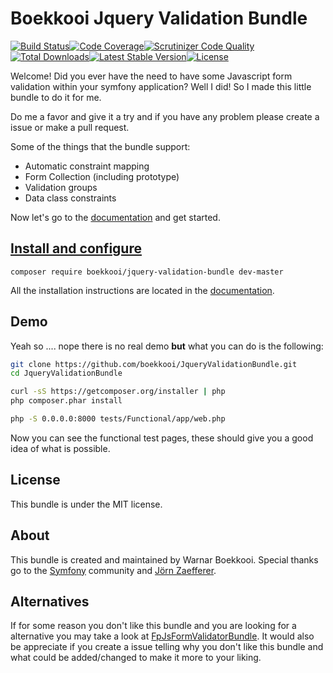 Boekkooi Jquery Validation Bundle
=============
[![Build Status](https://travis-ci.org/boekkooi/JqueryValidationBundle.svg?branch=master)](https://travis-ci.org/boekkooi/JqueryValidationBundle)[![Code Coverage](https://scrutinizer-ci.com/g/boekkooi/JqueryValidationBundle/badges/coverage.png?b=master)](https://scrutinizer-ci.com/g/boekkooi/JqueryValidationBundle/?branch=master)[![Scrutinizer Code Quality](https://scrutinizer-ci.com/g/boekkooi/JqueryValidationBundle/badges/quality-score.png?b=master)](https://scrutinizer-ci.com/g/boekkooi/JqueryValidationBundle/?branch=master)[![Total Downloads](https://poser.pugx.org/boekkooi/jquery-validation-bundle/downloads.svg)](https://packagist.org/packages/boekkooi/jquery-validation-bundle)[![Latest Stable Version](https://poser.pugx.org/boekkooi/jquery-validation-bundle/v/stable.svg)](https://packagist.org/packages/boekkooi/jquery-validation-bundle)[![License](https://poser.pugx.org/boekkooi/jquery-validation-bundle/license.svg)](https://packagist.org/packages/boekkooi/jquery-validation-bundle)

Welcome! Did you ever have the need to have some Javascript form validation within your symfony application?
Well I did! So I made this little bundle to do it for me.

Do me a favor and give it a try and if you have any problem please create a issue or make a pull request.

Some of the things that the bundle support:
- Automatic constraint mapping
- Form Collection (including prototype)
- Validation groups
- Data class constraints

Now let's go to the [documentation](doc/index.md) and get started.

[Install and configure](doc/install.md)
-------------
`composer require boekkooi/jquery-validation-bundle dev-master`

All the installation instructions are located in the [documentation](doc/install.md).


Demo
-------------
Yeah so .... nope there is no real demo **but** what you can do is the following:
```BASH
git clone https://github.com/boekkooi/JqueryValidationBundle.git
cd JqueryValidationBundle

curl -sS https://getcomposer.org/installer | php
php composer.phar install

php -S 0.0.0.0:8000 tests/Functional/app/web.php
```
Now you can see the functional test pages, these should give you a good idea of what is possible.


License
-------------
This bundle is under the MIT license.


About
-----
This bundle is created and maintained by Warnar Boekkooi.
Special thanks go to the [Symfony](http://symfony.com/) community and [Jörn Zaefferer](http://jqueryvalidation.org/).

Alternatives
-----
If for some reason you don't like this bundle and you are looking for a alternative you may take a look at [FpJsFormValidatorBundle](https://packagist.org/packages/fp/jsformvalidator-bundle). 
It would also be appreciate if you create a issue telling why you don't like this bundle and what could be added/changed to make it more to your liking. 
